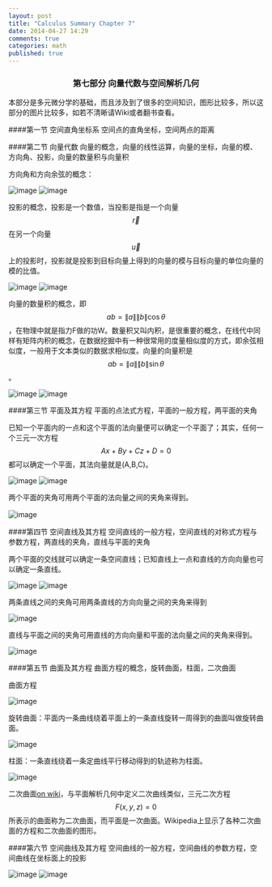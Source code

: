 ```yaml
---
layout: post
title: "Calculus Summary Chapter 7"
date: 2014-04-27 14:29
comments: true
categories: math
published: true
---
```

### <center>第七部分 向量代数与空间解析几何</center>
本部分是多元微分学的基础，而且涉及到了很多的空间知识，图形比较多，所以这部分的图片比较多，如若不清晰请Wiki或者翻书查看。

####第一节 空间直角坐标系
空间点的直角坐标，空间两点的距离

####第二节 向量代数
向量的概念，向量的线性运算，向量的坐标，向量的模、方向角、投影，向量的数量积与向量积

方向角和方向余弦的概念：

![image][23]
![image][24]

投影的概念，投影是一个数值，当投影是指是一个向量$$\overrightarrow{r}$$在另一个向量$$\overrightarrow{u}$$上的投影时，投影就是投影到目标向量上得到的向量的模与目标向量的单位向量的模的比值。

![image][25]
![image][26]

向量的数量积的概念，即$$ab=\|a\|\|b\|\cos \theta$$，在物理中就是指力F做的功W。数量积又叫内积，是很重要的概念，在线代中同样有矩阵内积的概念，在数据挖掘中有一种很常用的度量相似度的方式，即余弦相似度，一般用于文本类似的数据求相似度。向量的向量积是$$ab=\|a\|\|b\|\sin\theta$$。

![image][27]
![image][28]

####第三节 平面及其方程
平面的点法式方程，平面的一般方程，两平面的夹角

已知一个平面内的一点和这个平面的法向量便可以确定一个平面了；其实，任何一个三元一次方程$$Ax+By+Cz+D=0$$都可以确定一个平面，其法向量就是(A,B,C)。

![image][33]
![image][34]

两个平面的夹角可用两个平面的法向量之间的夹角来得到。

![image][37]
       　

####第四节 空间直线及其方程
空间直线的一般方程，空间直线的对称式方程与参数方程，两直线的夹角，直线与平面的夹角

两个平面的交线就可以确定一条空间直线；已知直线上一点和直线的方向向量也可以确定一条直线。

![image][29]
![image][30]

两条直线之间的夹角可用两条直线的方向向量之间的夹角来得到

![image][31]

直线与平面之间的夹角可用直线的方向向量和平面的法向量之间的夹角来得到。

![image][32]

####第五节 曲面及其方程
曲面方程的概念，旋转曲面，柱面，二次曲面

曲面方程

![image][38]

旋转曲面：平面内一条曲线绕着平面上的一条直线旋转一周得到的曲面叫做旋转曲面。

![image][39]

柱面：一条直线绕着一条定曲线平行移动得到的轨迹称为柱面。

![image][40]

二次曲面[on wiki](http://zh.wikipedia.org/wiki/%E4%BA%8C%E6%AC%A1%E6%9B%B2%E9%9D%A2)，与平面解析几何中定义二次曲线类似，三元二次方程$$F(x,y,z)=0$$所表示的曲面称为二次曲面，而平面是一次曲面。Wikipedia上显示了各种二次曲面的方程和二次曲面的图形。

####第六节 空间曲线及其方程
空间曲线的一般方程，空间曲线的参数方程，空间曲线在坐标面上的投影

![image][35]
![image][36]


  [1]: http://hujiaweibujidao.github.io/images/math/elementalfuns.png
  [2]: http://hujiaweibujidao.github.io/images/math/elementalfuns.png
  [3]: http://hujiaweibujidao.github.io/images/math/fun_limit.png
  [4]: http://hujiaweibujidao.github.io/images/math/funlimit_meaning.png
  [5]: http://hujiaweibujidao.github.io/images/math/sinxoverx.png
  [6]: http://hujiaweibujidao.github.io/images/math/deviration_meaning.png
  [7]: http://hujiaweibujidao.github.io/images/math/deviration.png
  [8]: http://hujiaweibujidao.github.io/images/math/weifen.png
  [9]: http://hujiaweibujidao.github.io/images/math/weifen_meaning.png
  [10]: http://hujiaweibujidao.github.io/images/math/langrant.png
  [11]: http://hujiaweibujidao.github.io/images/math/fun_figure.png
  [12]: http://hujiaweibujidao.github.io/images/math/dingjifen.png
  [13]: http://hujiaweibujidao.github.io/images/math/jifen_midvalue.png
  [14]: http://hujiaweibujidao.github.io/images/math/dingjifen_area.png
  [15]: http://hujiaweibujidao.github.io/images/math/infty_round.png
  [16]: http://hujiaweibujidao.github.io/images/math/tylor_serials.png
  [17]: http://hujiaweibujidao.github.io/images/math/miseries1.png
  [18]: http://hujiaweibujidao.github.io/images/math/miseries2.png
  [19]: http://hujiaweibujidao.github.io/images/math/ex.png
  [20]: http://hujiaweibujidao.github.io/images/math/common_series.png
  [21]: http://hujiaweibujidao.github.io/images/math/tiaohe_series.png
  [22]: http://hujiaweibujidao.github.io/images/math/xuanzhuanti.png
  [23]: http://hujiaweibujidao.github.io/images/math/fangxiangjiao1.png
  [24]: http://hujiaweibujidao.github.io/images/math/fangxiangjiao2.png
  [25]: http://hujiaweibujidao.github.io/images/math/touying1.png
  [26]: http://hujiaweibujidao.github.io/images/math/touying2.png
  [27]: http://hujiaweibujidao.github.io/images/math/shuliangji1.png
  [28]: http://hujiaweibujidao.github.io/images/math/shuliangji2.png
  [29]: http://hujiaweibujidao.github.io/images/math/line1.png
  [30]: http://hujiaweibujidao.github.io/images/math/line2.png
  [31]: http://hujiaweibujidao.github.io/images/math/lineangle.png
  [32]: http://hujiaweibujidao.github.io/images/math/linespaceangle.png
  [33]: http://hujiaweibujidao.github.io/images/math/space1.png
  [34]: http://hujiaweibujidao.github.io/images/math/space2.png
  [35]: http://hujiaweibujidao.github.io/images/math/spaceline1.png
  [36]: http://hujiaweibujidao.github.io/images/math/spaceline2.png
  [37]: http://hujiaweibujidao.github.io/images/math/spaceangle.png
  [38]: http://hujiaweibujidao.github.io/images/math/qumian.png
  [39]: http://hujiaweibujidao.github.io/images/math/xuanzhuanqumian.png
  [40]: http://hujiaweibujidao.github.io/images/math/zhumian.png
  [41]: http://hujiaweibujidao.github.io/images/math/space1.png
  [42]: http://hujiaweibujidao.github.io/images/math/space2.png
  [43]: http://hujiaweibujidao.github.io/images/math/piandaoshu.png
  [44]: http://hujiaweibujidao.github.io/images/math/gaojipiandaoshu.png
  [45]: http://hujiaweibujidao.github.io/images/math/quanweifen.png
  [46]: http://hujiaweibujidao.github.io/images/math/chainrule.png
  [47]: http://hujiaweibujidao.github.io/images/math/chainrulefig.png
  [48]: http://hujiaweibujidao.github.io/images/math/yinfun1.png
  [49]: http://hujiaweibujidao.github.io/images/math/yinfun2.png
  [50]: http://hujiaweibujidao.github.io/images/math/yinfun3.png
  [51]: http://hujiaweibujidao.github.io/images/math/yinfun4.png
  [52]: http://hujiaweibujidao.github.io/images/math/yinfun5.png
  [53]: http://hujiaweibujidao.github.io/images/math/spaceline_qiexian.png
  [54]: http://hujiaweibujidao.github.io/images/math/lagerang1.png
  [55]: http://hujiaweibujidao.github.io/images/math/lagerang2.png
  [56]: http://hujiaweibujidao.github.io/images/math/tidu1.png
  [57]: http://hujiaweibujidao.github.io/images/math/tidu2.png
  [58]: http://hujiaweibujidao.github.io/images/math/tidu3.png
  [59]: http://hujiaweibujidao.github.io/images/math/tidu4.png
  [60]: http://hujiaweibujidao.github.io/images/math/tidu5.png
  [61]: http://hujiaweibujidao.github.io/images/math/tidu6.png
  [62]: http://hujiaweibujidao.github.io/images/math/tidu7.png
  [63]: http://hujiaweibujidao.github.io/images/math/fangxiangdaoshu1.png
  [64]: http://hujiaweibujidao.github.io/images/math/fangxiangdaoshu2.png
  [65]: http://hujiaweibujidao.github.io/images/math/erchongjifen.png
  [66]: http://hujiaweibujidao.github.io/images/math/erchongjifen2.png
  [67]: http://hujiaweibujidao.github.io/images/math/erchongjifen3.png
  [68]: http://hujiaweibujidao.github.io/images/math/erchongjifen4.png
  [69]: http://hujiaweibujidao.github.io/images/math/chuzhi.png
  [70]: http://hujiaweibujidao.github.io/images/math/fenlibianliang1.png
  [71]: http://hujiaweibujidao.github.io/images/math/fenlibianliang2.png
  [72]: http://hujiaweibujidao.github.io/images/math/qici1.png
  [73]: http://hujiaweibujidao.github.io/images/math/qici2.png
  [74]: http://hujiaweibujidao.github.io/images/math/qici3.png
  [75]: http://hujiaweibujidao.github.io/images/math/xianxing1.png
  [76]: http://hujiaweibujidao.github.io/images/math/xianxing2.png
  [77]: http://hujiaweibujidao.github.io/images/math/xianxing3.png
  [78]: http://hujiaweibujidao.github.io/images/math/xianxing4.png
  [79]: http://hujiaweibujidao.github.io/images/math/bonuli1.png
  [80]: http://hujiaweibujidao.github.io/images/math/bonuli2.png
  [81]: http://hujiaweibujidao.github.io/images/math/bonuli3.png
  
  